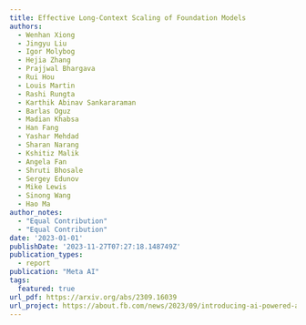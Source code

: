 ```yaml
---
title: Effective Long-Context Scaling of Foundation Models
authors:
  - Wenhan Xiong
  - Jingyu Liu
  - Igor Molybog
  - Hejia Zhang
  - Prajjwal Bhargava
  - Rui Hou
  - Louis Martin
  - Rashi Rungta
  - Karthik Abinav Sankararaman
  - Barlas Oguz
  - Madian Khabsa
  - Han Fang
  - Yashar Mehdad
  - Sharan Narang
  - Kshitiz Malik
  - Angela Fan
  - Shruti Bhosale
  - Sergey Edunov
  - Mike Lewis
  - Sinong Wang
  - Hao Ma
author_notes:
  - "Equal Contribution"
  - "Equal Contribution"
date: '2023-01-01'
publishDate: '2023-11-27T07:27:18.148749Z'
publication_types:
  - report
publication: "Meta AI"
tags:
  featured: true
url_pdf: https://arxiv.org/abs/2309.16039
url_project: https://about.fb.com/news/2023/09/introducing-ai-powered-assistants-characters-and-creative-tools
---
```

